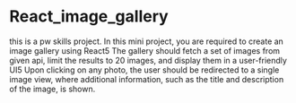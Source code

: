# React_image_gallery
this is a pw skills project.
In this mini project, you are required to create an image gallery using React5 The gallery should fetch a set of
images from given api, limit the results to 20 images, and display them in a user-friendly UI5 Upon clicking on
any photo, the user should be redirected to a single image view, where additional information, such as the title
and description of the image, is shown.
